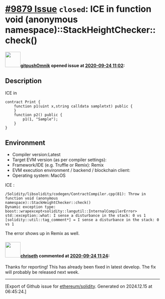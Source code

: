 # [\#9879 Issue](https://github.com/ethereum/solidity/issues/9879) `closed`: ICE in function void (anonymous namespace)::StackHeightChecker::check()

#### <img src="https://avatars.githubusercontent.com/u/69253915?v=4" width="50">[gitpushOmnik](https://github.com/gitpushOmnik) opened issue at [2020-09-24 11:02](https://github.com/ethereum/solidity/issues/9879):

## Description

ICE in 

    contract Print {
        function p1(uint x,string calldata sampletxt) public {
        }
        function p2() public {
            p1(1, "Sample");
        }
    }

## Environment

- Compiler version:Latest
- Target EVM version (as per compiler settings):
- Framework/IDE (e.g. Truffle or Remix): Remix
- EVM execution environment / backend / blockchain client:
- Operating system: MacOS

ICE : 

    /Solidity/libsolidity/codegen/ContractCompiler.cpp(81): Throw in function void (anonymous 
    namespace)::StackHeightChecker::check()
    Dynamic exception type: boost::wrapexcept<solidity::langutil::InternalCompilerError>
    std::exception::what: I sense a disturbance in the stack: 0 vs 1
    [solidity::util::tag_comment*] = I sense a disturbance in the stack: 0 vs 1

The error shows up in Remix as well.

#### <img src="https://avatars.githubusercontent.com/u/9073706?v=4" width="50">[chriseth](https://github.com/chriseth) commented at [2020-09-24 11:24](https://github.com/ethereum/solidity/issues/9879#issuecomment-698283385):

Thanks for reporting! This has already been fixed in latest develop. The fix will probably be released next week.


-------------------------------------------------------------------------------



[Export of Github issue for [ethereum/solidity](https://github.com/ethereum/solidity). Generated on 2024.12.15 at 06:45:24.]
